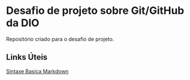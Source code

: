 # Desafio de projeto sobre Git/GitHub da DIO
Repositório criado para o desafio de projeto. 

## Links Úteis
[ Sintaxe  Basica Markdown](https://www.markdownguide.org/basic-syntax/)
